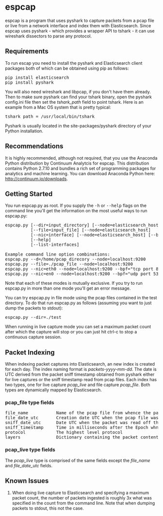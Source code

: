 # espcap

espcap is a program that uses pyshark to capture packets from a pcap file or live
from a network interface and index them with Elasticsearch.  Since espcap uses
pyshark - which provides a wrapper API to tshark - it can use wireshark dissectors
to parse any protocol.

## Requirements

To run escap you need to install the pyshark and Elasticsearch client packages 
both of which can be obtained using pip as follows:
<pre>
pip install elasticsearch
pip install pyshark
</pre>

You will also need wireshark and libpcap, if you don't have them already. Then to
make sure pyshark can find your tshark binary, open the pyshark config.ini file 
then set the <i>tshark_path</i> field to point tshark. Here is an example from a 
Mac OS system that is pretty typical:
<pre>
tshark_path = /usr/local/bin/tshark
</pre>
Pyshark is usually located in the site-packages/pyshark directory of your Python 
installation. 
 
## Recommendations

It is highly recommended, although not required, that you use the Anaconda Python 
distribution by Continuum Analytcis for espcap. This distribution contains Python
2.7.10 and bundles a rich set of programming packages for analytics and machine 
learning.  You can download Anaconda Python here: http://continuum.io/downloads.

## Getting Started

You run espcap.py as root. If you supply the <tt>-h</tt> or <tt>--help</tt> flags on the command line
you'll get the information on the most useful ways to run espcap.py:
<pre>
espcap.py [--dir=input_directory] [--node=elasticsearch_host]
          [--file=input_file] [--node=elasticsearch_host]
          [--nic=interface] [--node=elasticsearch_host] [--bpf=packet_filter_string] [--count=max_packets]
          [--help]
          [--list-interfaces]

Example command line option combinations:
espcap.py --d=/home/pcap_direcory --node=localhost:9200
espcap.py --file=./pcap_file --node=localhost:9200
espcap.py --nic=eth0 --node=localhost:9200 --bpf="tcp port 80"
espcap.py --nic=en0 --node=localhost:9200 --bpf="udp port 53" --count=100
</pre>
Note that each of these modes is mutually exclusive. If you try to run espcap.py
in more than one mode you'll get an error message.

You can try espcap.py in file mode using the pcap files contained in the test
directory. To do that run espcap.py as follows (assuming you want to just dump
the packets to stdout):
<pre>
espcap.py --dir=./test
</pre>
When running in live capture mode you can set a maximum packet count after which
the capture will stop or you can just hit ctrl-c to stop a continuous capture
session.

## Packet Indexing

When indexing packet captures into Elasticsearch, an new index is created for each 
day. The index naming format is <i>packets-yyyy-mm-dd</i>. The date is UTC derived from 
the packet sniff timestamp obtained from pyshark either for live captures or the
sniff timestamp read from pcap files. Each index has two types, one for live capture 
<i>pcap_live</i> and file capture <i>pcap_file</i>. Both types are dynamically mapped by
Elasticsearch.

### pcap_file type fields
<pre>
file_name           Name of the pcap file from whence the packets were read
file_date_utc       Creation date UTC when the pcap file was created
sniff_date_utc      Date UTC when the packet was read off the wire
sniff_timestamp     Time in milliseconds after the Epoch whne the packet was read
protocol            The highest level protocol
layers              Dictionary containing the packet contents
</pre>
### pcap_live type fields

The <i>pcap_live</i> type is comprised of the same fields except the <i>file_name</i> and
<i>file_date_utc</i> fields.

## Known Issues
<ol>
<li> When doing live capture to Elasticsearch and specifying a maximum packet count, 
the number of packets ingested is roughly 3x what was specified in the count from the
command line. Note that when dumping packets to stdout, this not the case.</li>
</ol>
